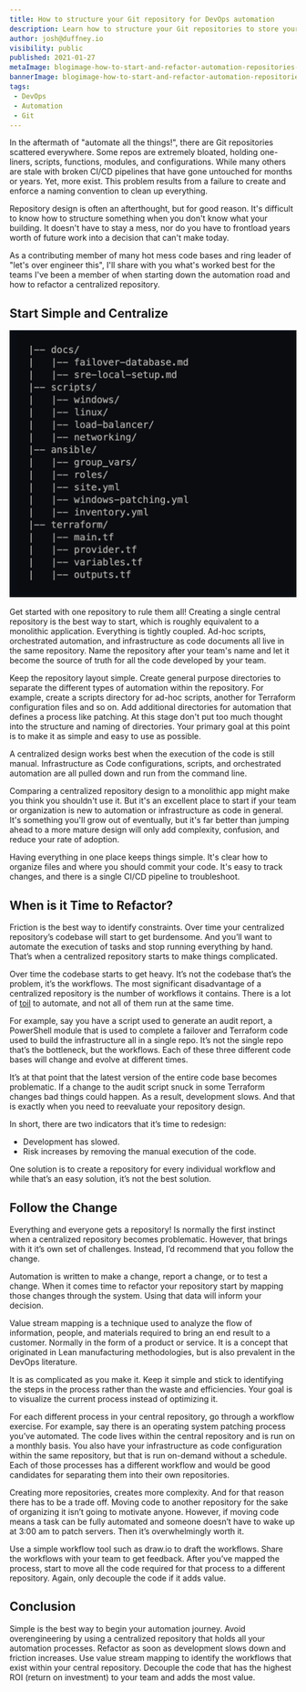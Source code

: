 ```yaml
---
title: How to structure your Git repository for DevOps automation
description: Learn how to structure your Git repositories to store your scripts, infrastructure as code configuration files, application configuration files, docs and more. 
author: josh@duffney.io 
visibility: public
published: 2021-01-27
metaImage: blogimage-how-to-start-and-refactor-automation-repositories-2021.png
bannerImage: blogimage-how-to-start-and-refactor-automation-repositories-2021.png
tags:
 - DevOps
 - Automation
 - Git
---
```


In the aftermath of "automate all the things!", there are Git repositories scattered everywhere. Some repos are extremely bloated, holding one-liners, scripts, functions, modules, and configurations. While many others are stale with broken CI/CD pipelines that have gone untouched for months or years. Yet, more exist. This problem results from a failure to create and enforce a naming convention to clean up everything.

Repository design is often an afterthought, but for good reason. It's difficult to know how to structure something when you don't know what your building. It doesn't have to stay a mess, nor do you have to frontload years worth of future work into a decision that can't make today.

As a contributing member of many hot mess code bases and ring leader of "let's over engineer this", I'll share with you what's worked best for the teams I've been a member of when starting down the automation road and how to refactor a centralized repository.

## Start Simple and Centralize

![Simple repository design](simple-repo-structure.png)

Get started with one repository to rule them all! Creating a single central repository is the best way to start, which is roughly equivalent to a monolithic application. Everything is tightly coupled. Ad-hoc scripts, orchestrated automation, and infrastructure as code documents all live in the same repository. Name the repository after your team's name and let it become the source of truth for all the code developed by your team.

Keep the repository layout simple. Create general purpose directories to separate the different types of automation within the repository. For example, create a scripts directory for ad-hoc scripts, another for Terraform configuration files and so on. Add additional directories for automation that defines a process like patching. At this stage don't put too much thought into the structure and naming of directories. Your primary goal at this point is to make it as simple and easy to use as possible.

A centralized design works best when the execution of the code is still manual. Infrastructure as Code configurations, scripts, and orchestrated automation are all pulled down and run from the command line.

Comparing a centralized repository design to a monolithic app might make you think you shouldn't use it. But it's an excellent place to start if your team or organization is new to automation or infrastructure as code in general. It's something you'll grow out of eventually, but it's far better than jumping ahead to a more mature design will only add complexity, confusion, and reduce your rate of adoption.

Having everything in one place keeps things simple. It's clear how to organize files and where you should commit your code. It's easy to track changes, and there is a single CI/CD pipeline to troubleshoot.

## When is it Time to Refactor?

Friction is the best way to identify constraints. Over time your centralized repository’s codebase will start to get burdensome. And you’ll want to automate the execution of tasks and stop running everything by hand. That’s when a centralized repository starts to make things complicated.

Over time the codebase starts to get heavy. It’s not the codebase that’s the problem, it’s the workflows. The most significant disadvantage of a centralized repository is the number of workflows it contains. There is a lot of [toil](https://cloud.google.com/blog/products/management-tools/identifying-and-tracking-toil-using-sre-principles) to automate, and not all of them run at the same time.

For example, say you have a script used to generate an audit report, a PowerShell module that is used to complete a failover and Terraform code used to build the infrastructure all in a single repo. It’s not the single repo that’s the bottleneck, but the workflows. Each of these three different code bases will change and evolve at different times.

It’s at that point that the latest version of the entire code base becomes problematic. If a change to the audit script snuck in some Terraform changes bad things could happen. As a result, development slows. And that is exactly when you need to reevaluate your repository design.

In short, there are two indicators that it’s time to redesign: 
* Development has slowed.
* Risk increases by removing the manual execution of the code. 

One solution is to create a repository for every individual workflow and while that’s an easy solution, it’s not the best solution.

## Follow the Change

<!-- TODO: Request a nice graphic from the UX team to visualise this. -->

Everything and everyone gets a repository! Is normally the first instinct when a centralized repository becomes problematic. However, that brings with it it’s own set of challenges. Instead, I’d recommend that you follow the change.

Automation is written to make a change, report a change, or to test a change. When it comes time to refactor your repository start by mapping those changes through the system. Using that data will inform your decision.

Value stream mapping is a technique used to analyze the flow of information, people, and materials required to bring an end result to a customer. Normally in the form of a product or service. It is a concept that originated in Lean manufacturing methodologies, but is also prevalent in the DevOps literature.

It is as complicated as you make it. Keep it simple and stick to identifying the steps in the process rather than the waste and efficiencies. Your goal is to visualize the current process instead of optimizing it.

For each different process in your central repository, go through a workflow exercise. For example, say there is an operating system patching process you’ve automated. The code lives within the central repository and is run on a monthly basis. You also have your infrastructure as code configuration within the same repository, but that is run on-demand without a schedule. Each of those processes has a different workflow and would be good candidates for separating them into their own repositories.

Creating more repositories, creates more complexity. And for that reason there has to be a trade off. Moving code to another repository for the sake of organizing it isn’t going to motivate anyone. However, if moving code means a task can be fully automated and someone doesn’t have to wake up at 3:00 am to patch servers. Then it’s overwhelmingly worth it.

Use a simple workflow tool such as draw.io to draft the workflows. Share the workflows with your team to get feedback. After you’ve mapped the process, start to move all the code required for that process to a different repository. Again, only decouple the code if it adds value.

## Conclusion

Simple is the best way to begin your automation journey. Avoid overengineering by using a centralized repository that holds all your automation processes. Refactor as soon as development slows down and friction increases. Use value stream mapping to identify the workflows that exist within your central repository. Decouple the code that has the highest ROI (return on investment) to your team and adds the most value.